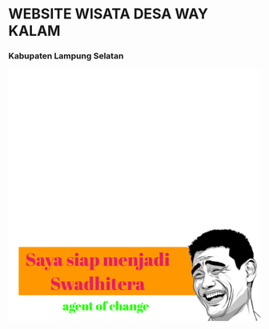 # WEBSITE WISATA DESA WAY KALAM 
### Kabupaten Lampung Selatan
<img src="https://raw.githubusercontent.com/Tematik-Way-Kalam/Website-Wisata-WayKalam/master/admin/20220801_204622.png">
